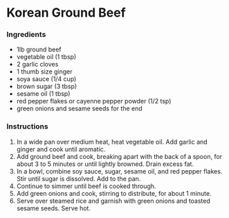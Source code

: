 # Korean Ground Beef

### Ingredients
- 1lb ground beef
- vegetable oil (1 tbsp)
- 2 garlic cloves
- 1 thumb size ginger
- soya sauce (1/4 cup)
- brown sugar (3 tbsp)
- sesame oil (1 tbsp)
- red pepper flakes or cayenne pepper powder (1/2 tsp)
- green onions and sesame seeds for the end

### Instructions

1. In a wide pan over medium heat, heat vegetable oil. Add garlic and ginger and cook until aromatic. 
2. Add ground beef and cook, breaking apart with the back of a spoon, for about 3 to 5 minutes or until lightly browned. Drain excess fat.
3. In a bowl, combine soy sauce, sugar, sesame oil, and red pepper flakes. Stir until sugar is dissolved. Add to the pan.
4. Continue to simmer until beef is cooked through. 
5. Add green onions and cook, stirring to distribute, for about 1 minute. 
6. Serve over steamed rice and garnish with green onions and toasted sesame seeds. Serve hot.
